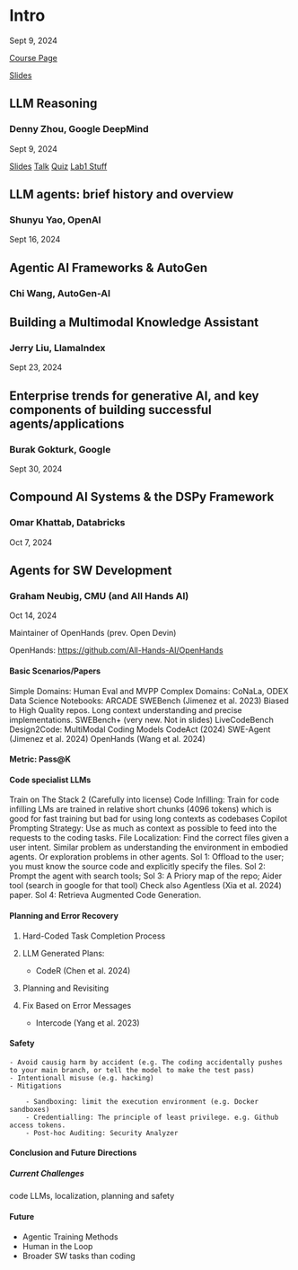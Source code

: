 # Intro

Sept 9, 2024

[Course Page](https://llmagents-learning.org/f24)

[Slides](https://llmagents-learning.org/slides/intro.pdf)

## LLM Reasoning

### Denny Zhou, Google DeepMind

Sept 9, 2024

[Slides](https://llmagents-learning.org/slides/llm-reasoning.pdf)
[Talk](https://www.youtube.com/live/QL-FS_Zcmyo)
[Quiz](https://docs.google.com/forms/d/e/1FAIpQLSc2_NlSWrZZB1JZoRnVapbwAj4nxOKdlKjl_VU67i0zeomdng/viewform)
[Lab1 Stuff](https://drive.google.com/drive/folders/1mOisEUkoLBcIcdkdGDiftq4IFAJ3xpzJ)

## LLM agents: brief history and overview

### Shunyu Yao, OpenAI

Sept 16, 2024

## Agentic AI Frameworks & AutoGen

### Chi Wang, AutoGen-AI

## Building a Multimodal Knowledge Assistant

### Jerry Liu, LlamaIndex

Sept 23, 2024

## Enterprise trends for generative AI, and key components of building successful agents/applications

### Burak Gokturk, Google

Sept 30, 2024

## Compound AI Systems & the DSPy Framework

### Omar Khattab, Databricks

Oct 7, 2024

## Agents for SW Development

### Graham Neubig, CMU (and All Hands AI)

Oct 14, 2024

Maintainer of OpenHands (prev. Open Devin)

OpenHands: https://github.com/All-Hands-AI/OpenHands

#### Basic Scenarios/Papers

Simple Domains: Human Eval and MVPP
Complex Domains: CoNaLa, ODEX
Data Science Notebooks: ARCADE
SWEBench (Jimenez et al. 2023) Biased to High Quality repos. Long context understanding and precise implementations.
SWEBench+ (very new. Not in slides)
LiveCodeBench
Design2Code: MultiModal Coding Models
CodeAct (2024)
SWE-Agent (Jimenez et al. 2024)
OpenHands (Wang et al. 2024)

#### Metric: Pass@K

#### Code specialist LLMs

Train on The Stack 2 (Carefully into license)
Code Infilling: Train for code infilling
LMs are trained in relative short chunks (4096 tokens) which is good for fast training but bad for using long contexts as codebases
Copilot Prompting Strategy: Use as much as context as possible to feed into the requests to the coding tasks.
File Localization: Find the correct files given a user intent. Similar problem as understanding the environment in embodied agents. Or exploration
problems in other agents. Sol 1: Offload to the user; you must know the source code and explicitly specify the files. Sol 2: Prompt the agent with 
search tools; Sol 3: A Priory map of the repo; Aider tool (search in google for that tool) Check also Agentless (Xia et al. 2024) paper. Sol 4: Retrieva
Augmented Code Generation.

#### Planning and Error Recovery

1. Hard-Coded Task Completion Process

2. LLM Generated Plans:

    - CodeR (Chen et al. 2024)

3. Planning and Revisiting

4. Fix Based on Error Messages

    - Intercode (Yang et al. 2023)

#### Safety

    - Avoid causig harm by accident (e.g. The coding accidentally pushes to your main branch, or tell the model to make the test pass)
    - Intentionall misuse (e.g. hacking)
    - Mitigations

        - Sandboxing: limit the execution environment (e.g. Docker sandboxes)
        - Credentialling: The principle of least privilege. e.g. Github access tokens.
        - Post-hoc Auditing: Security Analyzer

#### Conclusion and Future Directions

##### Current Challenges
code LLMs, localization, planning and safety

#### Future

- Agentic Training Methods
- Human in the Loop
- Broader SW tasks than coding
